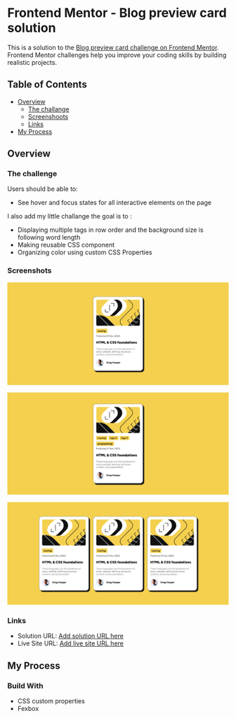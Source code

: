 # Frontend Mentor - Blog preview card solution

This is a solution to the [Blog preview card challenge on Frontend Mentor](https://www.frontendmentor.io/challenges/blog-preview-card-ckPaj01IcS). Frontend Mentor challenges help you improve your coding skills by building realistic projects. 

## Table of Contents
- [Overview](#overview)
    - [The challange](#the-challange)
    - [Screenshoots](#screenshots)
    - [Links](#links)
- [My Process](#my-process)
## Overview

### The challenge

Users should be able to:

- See hover and focus states for all interactive elements on the page

I also add my little challange the goal is to :

- Displaying multiple tags in row order and the background size is following word length
- Making reusable CSS component
- Organizing color using custom CSS Properties 

### Screenshots
![](./preview-1.png)

![](./preview-multiple-tags.png)

![](./preview-multiple-cards.png)
### Links

- Solution URL: [Add solution URL here](https://your-solution-url.com)
- Live Site URL: [Add live site URL here](https://your-live-site-url.com)

## My Process

### Build With 
- CSS custom properties
- Fexbox


